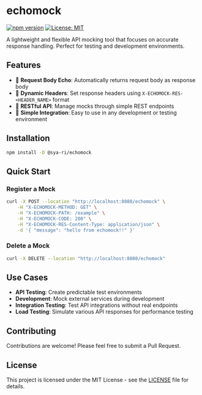 # echomock

[![npm version](https://badge.fury.io/js/@sya-ri%2Fechomock.svg)](https://badge.fury.io/js/@sya-ri%2Fechomock)
[![License: MIT](https://img.shields.io/badge/License-MIT-yellow.svg)](https://opensource.org/licenses/MIT)

A lightweight and flexible API mocking tool that focuses on accurate response handling. Perfect for testing and development environments.

## Features

- 🔄 **Request Body Echo**: Automatically returns request body as response body
- 🎯 **Dynamic Headers**: Set response headers using `X-ECHOMOCK-RES-<HEADER_NAME>` format
- 📝 **RESTful API**: Manage mocks through simple REST endpoints
- 🚀 **Simple Integration**: Easy to use in any development or testing environment

## Installation

```bash
npm install -D @sya-ri/echomock
```

## Quick Start

### Register a Mock

```bash
curl -X POST --location "http://localhost:8080/echomock" \
    -H "X-ECHOMOCK-METHOD: GET" \
    -H "X-ECHOMOCK-PATH: /example" \
    -H "X-ECHOMOCK-CODE: 200" \
    -H "X-ECHOMOCK-RES-Content-Type: application/json" \
    -d '{ "message": "hello from echomock!!" }'
```

### Delete a Mock

```bash
curl -X DELETE --location "http://localhost:8080/echomock"
```

## Use Cases

- **API Testing**: Create predictable test environments
- **Development**: Mock external services during development
- **Integration Testing**: Test API integrations without real endpoints
- **Load Testing**: Simulate various API responses for performance testing

## Contributing

Contributions are welcome! Please feel free to submit a Pull Request.

## License

This project is licensed under the MIT License - see the [LICENSE](LICENSE) file for details.
